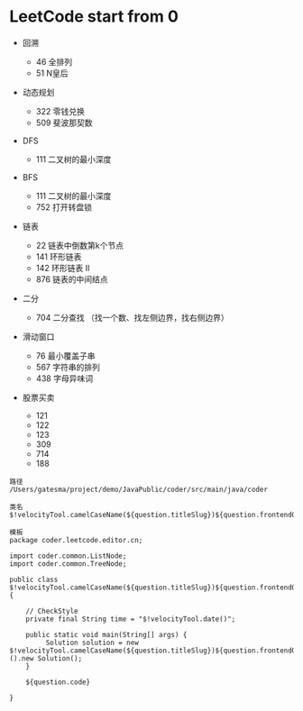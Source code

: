 # LeetCode start from 0

- 回溯
	- 46 全排列
	- 51 N皇后


- 动态规划
	- 322 零钱兑换
	- 509 斐波那契数


- DFS
	- 111 二叉树的最小深度


- BFS
	- 111 二叉树的最小深度
	- 752 打开转盘锁


- 链表
	- 22 链表中倒数第k个节点
	- 141 环形链表
	- 142 环形链表 II
	- 876 链表的中间结点


- 二分
	- 704 二分查找 （找一个数、找左侧边界，找右侧边界）

- 滑动窗口
	- 76 最小覆盖子串
	- 567 字符串的排列
	- 438 字母异味词

- 股票买卖
	- 121
	- 122
	- 123
	- 309
	- 714
	- 188

```
路径
/Users/gatesma/project/demo/JavaPublic/coder/src/main/java/coder

类名
$!velocityTool.camelCaseName(${question.titleSlug})${question.frontendQuestionId}

模板
package coder.leetcode.editor.cn;

import coder.common.ListNode;
import coder.common.TreeNode;

public class $!velocityTool.camelCaseName(${question.titleSlug})${question.frontendQuestionId} {
    
    // CheckStyle
    private final String time = "$!velocityTool.date()";

    public static void main(String[] args) {
         Solution solution = new $!velocityTool.camelCaseName(${question.titleSlug})${question.frontendQuestionId}().new Solution();
    }
    
    ${question.code}
    
}
```